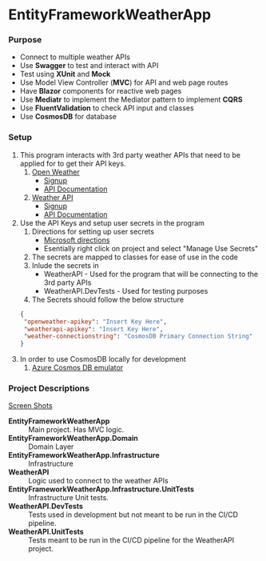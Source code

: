 ﻿# EntityFrameworkWeatherApp

### Purpose

- Connect to multiple weather APIs
- Use **Swagger** to test and interact with API
- Test using **XUnit** and **Mock**
- Use Model View Controller (**MVC**) for API and web page routes
- Have **Blazor** components for reactive web pages
- Use **Mediatr** to implement the Mediator pattern to implement **CQRS**
- Use **FluentValidation** to check API input and classes
- Use **CosmosDB** for database

### Setup

1. This program interacts with 3rd party weather APIs that need to be applied for to get their API keys.
   1. [Open Weather](https://openweathermap.org/)
      - [Signup](https://home.openweathermap.org/users/sign_up)
      - [API Documentation](https://openweathermap.org/current)
   2. [Weather API](https://www.weatherapi.com/)
      - [Signup](https://www.weatherapi.com/signup.aspx)
      - [API Documentation](https://www.weatherapi.com/docs/)
2. Use the API Keys and setup user secrets in the program
   1. Directions for setting up user secrets
      - [Microsoft directions](https://learn.microsoft.com/en-us/aspnet/core/security/app-secrets?view=aspnetcore-8.0&tabs=windows#manage-user-secrets-with-visual-studio)
      - Esentially right click on project and select "Manage Use Secrets"
   2. The secrets are mapped to classes for ease of use in the code
   3. Inlude the secrets in
      - WeatherAPI - Used for the program that will be connecting to the 3rd party APIs
      - WeatherAPI.DevTests - Used for testing purposes
   4. The Secrets should follow the below structure
   ```json
   {
	"openweather-apikey": "Insert Key Here",
	"weatherapi-apikey": "Insert Key Here",
	"weather-connectionstring": "CosmosDB Primary Connection String"
   }
   ```
3. In order to use CosmosDB locally for development
	1. [Azure Cosmos DB emulator](https://learn.microsoft.com/en-us/azure/cosmos-db/emulator)

### Project Descriptions

[Screen Shots](SCREENSHOTS.md)

<dl>
	<dt><b>EntityFrameworkWeatherApp</b></dt>
	<dd>Main project. Has MVC logic.</dd>
	<dt><b>EntityFrameworkWeatherApp.Domain</b></dt>
	<dd>Domain Layer</dd>
	<dt><b>EntityFrameworkWeatherApp.Infrastructure</b></dt>
	<dd>Infrastructure</dd>
	<dt><b>WeatherAPI</b></dt>
	<dd>Logic used to connect to the weather APIs</dd>
	<dt><b>EntityFrameworkWeatherApp.Infrastructure.UnitTests</b></dt>
	<dd>Infrastructure Unit tests.</dd>
	<dt><b>WeatherAPI.DevTests</b></dt>
	<dd>Tests used in development but not meant to be run in the CI/CD pipeline.</dd>
	<dt><b>WeatherAPI.UnitTests</b></dt>
	<dd>Tests meant to be run in the CI/CD pipeline for the WeatherAPI project.</dd>
</dl>
